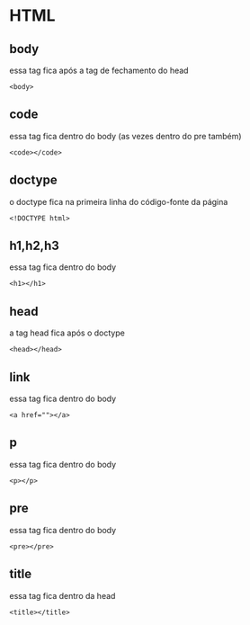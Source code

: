 # HTML

## body

essa tag fica após a tag de fechamento do head

	<body>

## code

essa tag fica dentro do body (as vezes dentro do pre também)

	<code></code>

## doctype

o doctype fica na primeira linha do código-fonte da página

	<!DOCTYPE html>

## h1,h2,h3

essa tag fica dentro do body

	<h1></h1>

## head

a tag head fica após o doctype

	<head></head>

## link

essa tag fica dentro do body

	<a href=""></a>

## p

essa tag fica dentro do body

	<p></p>

## pre

essa tag fica dentro do body

	<pre></pre>

## title

essa tag fica dentro da head

	<title></title>
